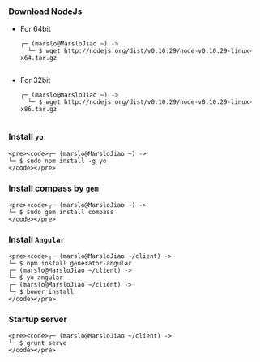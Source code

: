 ### Download NodeJs
- For 64bit
    <pre><code>┌─ (marslo@MarsloJiao ~) ->
    └─ $ wget http://nodejs.org/dist/v0.10.29/node-v0.10.29-linux-x64.tar.gz
    </code></pre>

- For 32bit
    <pre><code>┌─ (marslo@MarsloJiao ~) ->
    └─ $ wget http://nodejs.org/dist/v0.10.29/node-v0.10.29-linux-x86.tar.gz
    </code></pre>

### Install `yo`
    <pre><code>┌─ (marslo@MarsloJiao ~) ->
    └─ $ sudo npm install -g yo
    </code></pre>

### Install compass by `gem`
    <pre><code>┌─ (marslo@MarsloJiao ~) ->
    └─ $ sudo gem install compass
    </code></pre>

### Install `Angular`
    <pre><code>┌─ (marslo@MarsloJiao ~/client) ->
    └─ $ npm install generator-angular
    ┌─ (marslo@MarsloJiao ~/client) ->
    └─ $ yo angular
    ┌─ (marslo@MarsloJiao ~/client) ->
    └─ $ bower install
    </code></pre>

### Startup server
    <pre><code>┌─ (marslo@MarsloJiao ~/client) ->
    └─ $ grunt serve
    </code></pre>
